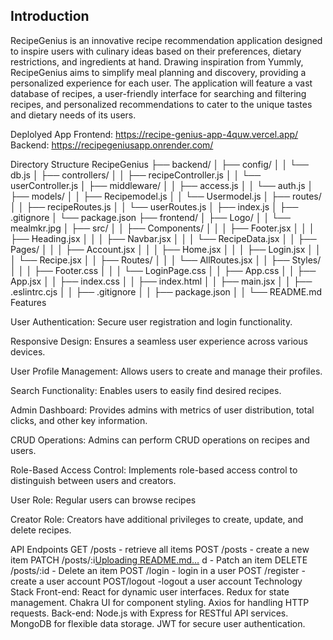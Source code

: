 
## Introduction

RecipeGenius is an innovative recipe recommendation application designed to inspire users with culinary ideas based on their preferences, dietary restrictions, and ingredients at hand. Drawing inspiration from Yummly, RecipeGenius aims to simplify meal planning and discovery, providing a personalized experience for each user. The application will feature a vast database of recipes, a user-friendly interface for searching and filtering recipes, and personalized recommendations to cater to the unique tastes and dietary needs of its users.

Deplolyed App
Frontend:  https://recipe-genius-app-4quw.vercel.app/
Backend: https://recipegeniusapp.onrender.com/

Directory Structure
RecipeGenius
├── backend/
│ ├── config/
│ │ └── db.js
│ ├── controllers/
│ │ ├── recipeController.js
│ │ └── userController.js
│ ├── middleware/
│ │ ├── access.js
│ │ └── auth.js
│ ├── models/
│ │ ├── Recipemodel.js
│ │ └── Usermodel.js
│ ├── routes/
│ │ ├── recipeRoutes.js
│ │ └── userRoutes.js
│ ├── index.js
│ ├── .gitignore
│ └── package.json
├── frontend/
│ ├── Logo/
│ │ └── mealmkr.jpg
│ ├── src/
│ │ ├── Components/
│ │ │ ├── Footer.jsx
│ │ │ ├── Heading.jsx
│ │ │ ├── Navbar.jsx
│ │ │ └── RecipeData.jsx
│ │ ├── Pages/
│ │ │ ├── Account.jsx
│ │ │ ├── Home.jsx
│ │ │ ├── Login.jsx
│ │ │ └── Recipe.jsx
│ │ ├── Routes/
│ │ │ └── AllRoutes.jsx
│ │ ├── Styles/
│ │ │ ├── Footer.css
│ │ │ └── LoginPage.css
│ │ ├── App.css
│ │ ├── App.jsx
│ │ ├── index.css
│ │ ├── index.html
│ │ ├── main.jsx
│ │ ├── .eslintrc.cjs
│ │ ├── .gitignore
│ │ ├── package.json
│ │ └── README.md
Features

User Authentication: Secure user registration and login functionality.

Responsive Design: Ensures a seamless user experience across various devices.

User Profile Management: Allows users to create and manage their profiles.

Search Functionality: Enables users to easily find desired recipes.

Admin Dashboard: Provides admins with metrics of user distribution, total clicks, and other key information.

CRUD Operations: Admins can perform CRUD operations on recipes and users.

Role-Based Access Control: Implements role-based access control to distinguish between users and creators.

User Role: Regular users can browse recipes

Creator Role: Creators have additional privileges to create, update, and delete recipes.

API Endpoints
GET /posts - retrieve all items
POST /posts - create a new item
PATCH /posts/:i[Uploading README.md…]()
d - Patch an item
DELETE /posts/:id - Delete an item
POST /login - login in a user
POST /register - create a user account
POST/logout -logout a user account
Technology Stack
Front-end:
React for dynamic user interfaces.
Redux for state management.
Chakra UI for component styling.
Axios for handling HTTP requests.
Back-end:
Node.js with Express for RESTful API services.
MongoDB for flexible data storage.
JWT for secure user authentication.
